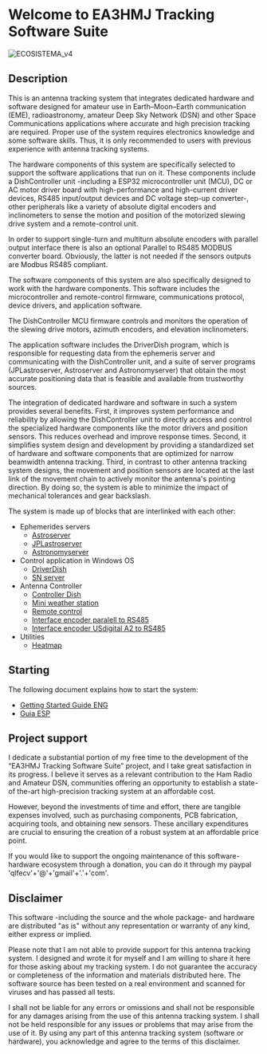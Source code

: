 # Welcome to EA3HMJ Tracking Software Suite
![ECOSISTEMA_v4](https://github.com/EA3HMJ-Tracking-Software-Suite/.github/assets/2368602/c14ddea2-012e-4957-8e9b-9935d09bc365)
## Description
This is an antenna tracking system that integrates dedicated hardware and software designed for amateur use in Earth–Moon–Earth communication (EME), radioastronomy, amateur Deep Sky Network (DSN) and other Space Communications applications where accurate and high precision tracking are required. 
Proper use of the system requires electronics knowledge and some software skills. Thus, it is only recommended to users with previous experience with antenna tracking systems.

The hardware components of this system are specifically selected to support the software applications that run on it. These components include a DishController unit -including a ESP32 microcontroller unit (MCU), DC or AC motor driver board with high-performance and high-current driver devices, RS485 input/output devices and DC voltage step-up converter-, other peripherals like a variety of absolute digital encoders and inclinometers to sense the motion and position of the motorized slewing drive system and a remote-control unit.

In order to support single-turn and multiturn absolute encoders with parallel output interface there is also an optional Parallel to RS485 MODBUS converter board. Obviously, the latter is not needed if the sensors outputs are Modbus RS485 compliant.

The software components of this system are also specifically designed to work with the hardware components. This software includes the microcontroller and remote-control firmware, communications protocol, device drivers, and application software. 

The DishController MCU firmware controls and monitors the operation of the slewing drive motors, azimuth encoders, and elevation inclinometers.

The application software includes the DriverDish program, which is responsible for requesting data from the ephemeris server and communicating with the DishController unit, and a suite of server programs (JPLastroserver, Astroserver and Astronomyserver) that obtain the most accurate positioning data that is feasible and available from trustworthy sources. 

The integration of dedicated hardware and software in such a system provides several benefits. First, it improves system performance and reliability by allowing the DishController unit to directly access and control the specialized hardware components like the motor drivers and position sensors. This reduces overhead and improve response times. Second, it simplifies system design and development by providing a standardized set of hardware and software components that are optimized for narrow beamwidth antenna tracking. Third, in contrast to other antenna tracking system designs, the movement and position sensors are located at the last link of the movement chain to actively monitor the antenna's pointing direction. By doing so, the system is able to minimize the impact of mechanical tolerances and gear backslash.

The system is made up of blocks that are interlinked with each other:
- Ephemerides servers
  - [Astroserver](https://github.com/EA3HMJ-Tracking-Software-Suit/Astroserver)
  - [JPLastroserver](https://github.com/EA3HMJ-Tracking-Software-Suit/JPLastroserver)
  - [Astronomyserver](https://github.com/EA3HMJ-Tracking-Software-Suit/Astronomyserver)
- Control application in Windows OS
  - [DriverDish](https://github.com/EA3HMJ-Tracking-Software-Suit/DriverDish)
  - [SN server](https://github.com/EA3HMJ-Tracking-Software-Suit/SNserver)
- Antenna Controller
  - [Controller Dish](https://github.com/EA3HMJ-Tracking-Software-Suit/ControllerDish)
  - [Mini weather station](https://github.com/EA3HMJ-Tracking-Software-Suit/MiniWx)
  - [Remote control](https://github.com/EA3HMJ-Tracking-Software-Suit/RemoteControl)
  - [Interface encoder paralell to RS485](https://github.com/EA3HMJ-Tracking-Software-Suit/Paralell-Interface)
  - [Interface encoder USdigital A2 to RS485](https://github.com/EA3HMJ-Tracking-Software-Suit/A2-Interface)
- Utilities
  - [Heatmap](https://github.com/EA3HMJ-Tracking-Software-Suit/Heatmap)

## Starting
The following document explains how to start the system:

- [Getting Started Guide ENG](https://github.com/EA3HMJ-Tracking-Software-Suit/.github/blob/main/Star%20up%20tracking%20system%20v1%20ENG.pdf)
- [Guia ESP](https://github.com/EA3HMJ-Tracking-Software-Suit/.github/blob/main/Star%20up%20tracking%20system%20v1%20ESP.pdf)


## Project support
I dedicate a substantial portion of my free time to the development of the “EA3HMJ Tracking Software Suite” project, and I take great satisfaction in its progress. I believe it serves as a relevant contribution to the Ham Radio and Amateur DSN, communities offering an opportunity to establish a state-of the-art high-precision tracking system at an affordable cost.

However, beyond the investments of time and effort, there are tangible expenses involved, such as purchasing components, PCB fabrication, acquiring tools, and obtaining new sensors. These ancillary expenditures are crucial to ensuring the creation of a robust system at an affordable price point.

If you would like to support the ongoing maintenance of this software-hardware ecosystem through a donation, you can do it through my paypal 'qlfecv'+'@'+'gmail'+'.'+'com'. 

## Disclaimer
This software -including the source and the whole package- and hardware are distributed "as is" without any representation or warranty of any kind, either express or implied. 

Please note that I am not able to provide support for this antenna tracking system. I designed and wrote it for myself and I am willing to share it here for those asking about my tracking system. I do not guarantee the accuracy or completeness of the information and materials distributed here. The software source has been tested on a real environment and scanned for viruses and has passed all tests.

I shall not be liable for any errors or omissions and shall not be responsible for any damages arising from the use of this antenna tracking system. I shall not be held responsible for any issues or problems that may arise from the use of it. 
By using any part of this antenna tracking system (software or hardware), you acknowledge and agree to the terms of this disclaimer.
